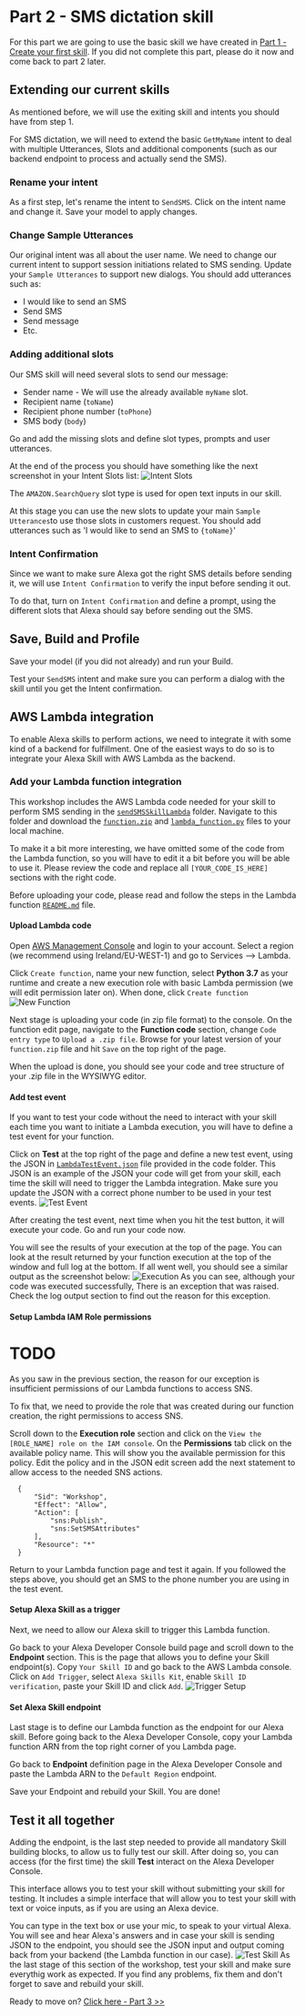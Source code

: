 # Part 2 - SMS dictation skill

For this part we are going to use the basic skill we have created in [Part 1 - Create your first skill](BuildYourFirstSkill.md). If you did not complete this part, please do it now and come back to part 2 later.

## Extending our current skills
As mentioned before, we will use the exiting skill and intents you should have from step 1.

For SMS dictation, we will need to extend the basic ```GetMyName``` intent to deal with multiple Utterances, Slots and additional components (such as our backend endpoint to process and actually send the SMS).

### Rename your intent
As a first step, let's rename the intent to ```SendSMS```. Click on the intent name and change it. Save your model to apply changes.

### Change Sample Utterances
Our original intent was all about the user name. We need to change our current intent to support session initiations related to SMS sending.
Update your ```Sample Utterances``` to support new dialogs.
You should add utterances such as:
- I would like to send an SMS
- Send SMS
- Send message
- Etc.

### Adding additional slots
Our SMS skill will need several slots to send our message:
- Sender name - We will use the already available ```myName``` slot.
- Recipient name (```toName```)
- Recipient phone number (```toPhone```)
- SMS body (```body```)

Go and add the missing slots and define slot types, prompts and user utterances.

At the end of the process you should have something like the next screenshot in your Intent Slots list:
![Intent Slots](screenshots/Screen5.png)

The ```AMAZON.SearchQuery``` slot type is used for open text inputs in our skill.

At this stage you can use the new slots to update your main ```Sample Utterances```to use those slots in customers request. You should add utterances such as 'I would like to send an SMS to ```{toName}```'

### Intent Confirmation
Since we want to make sure Alexa got the right SMS details before sending it, we will use ```Intent Confirmation``` to verify the input before sending it out.

To do that, turn on ```Intent Confirmation``` and define a prompt, using the different slots that Alexa should say before sending out the SMS.

## Save, Build and Profile
Save your model (if you did not already) and run your Build.

Test your ```SendSMS``` intent and make sure you can perform a dialog with the skill until you get the Intent confirmation.

## AWS Lambda integration
To enable Alexa skills to perform actions, we need to integrate it with some kind of a backend for fulfillment. One of the easiest ways to do so is to integrate your Alexa Skill with AWS Lambda as the backend.

### Add your Lambda function integration
This workshop includes the AWS Lambda code needed for your skill to perform SMS sending in the [```sendSMSSkillLambda```](./sendSMSSkillLambda) folder. Navigate to this folder and download the [```function.zip```](./sendSMSSkillLambda/function.zip) and [```lambda_function.py```](./sendSMSSkillLambda/lambda_function.py) files to your local machine.

To make it a bit more interesting, we have omitted some of the  code from the Lambda function, so you will have to edit it a bit before you will be able to use it. Please review the code and replace all ```[YOUR_CODE_IS_HERE]``` sections with the right code.

Before uploading your code, please read and follow the steps in the Lambda function [```README.md```](./sendSMSSkillLambda/README.md) file.

#### Upload Lambda code
Open [AWS Management Console](https://console.aws.amazon.com/) and login to your account. Select a region (we recommend using Ireland/EU-WEST-1) and go to Services --> Lambda.

Click ```Create function```, name your new function, select **Python 3.7** as your runtime and create a new execution role with basic Lambda permission (we will edit permission later on). When done, click ```Create function```
![New Function](screenshots/Screen6.png)

Next stage is uploading your code (in zip file format) to the console. On the function edit page, navigate to the **Function code** section, change ```Code entry type``` to ```Upload a .zip file```. Browse for your latest version of your ```function.zip``` file and hit ```Save``` on the top right of the page.

When the upload is done, you should see your code and tree structure of your .zip file in the WYSIWYG editor.

#### Add test event
If you want to test your code without the need to interact with your skill each time you want to initiate a Lambda execution, you will have to define a test event for your function.

Click on **Test** at the top right of the page and define a new test event, using the JSON in [```LambdaTestEvent.json```](./sendSMSSkillLambda/LambdaTestEvent.json) file provided in the code folder. This JSON is an example of the JSON your code will get from your skill, each time the skill will need to trigger the Lambda integration. Make sure you update the JSON with a correct phone number to be used in your test events.
![Test Event](screenshots/Screen7.png)

After creating the test event, next time when you hit the test button, it will execute your code. Go and run your code now.

You will see the results of your execution at the top of the page. You can look at the result returned by your function execution at the top of the window and full log at the bottom.
If all went well, you should see a similar output as the screenshot below:
![Execution](screenshots/Screen8.png)
As you can see, although your code was executed successfully, There is an exception that was raised. Check the log output section to find out the reason for this exception.

#### Setup Lambda IAM Role permissions
# TODO
As you saw in the previous section, the reason for our exception is insufficient permissions of our Lambda functions to access SNS.

To fix that, we need to provide the role that was created during our function creation, the right permissions to access SNS.

Scroll down to the **Execution role** section and click on the ```View the [ROLE_NAME] role on the IAM console```. On the **Permissions** tab click on the available policy name. This will show you the available permission for this policy. Edit the policy and in the JSON edit screen add the next statement to allow access to the needed SNS actions.

```
  {
      "Sid": "Workshop",
      "Effect": "Allow",
      "Action": [
          "sns:Publish",
          "sns:SetSMSAttributes"
      ],
      "Resource": "*"
  }
```
Return to your Lambda function page and test it again. If you followed the steps above, you should get an SMS to the phone number you are using in the test event.

#### Setup Alexa Skill as a trigger
Next, we need to allow our Alexa skill to trigger this Lambda function.

Go back to your Alexa Developer Console build page and scroll down to the **Endpoint** section. This is the page that allows you to define your Skill endpoint(s). Copy ```Your Skill ID``` and go back to the AWS Lambda console. Click on ```Add Trigger```, select ```Alexa Skills Kit```, enable ```Skill ID verification```, paste your Skill ID and click ```Add```.
![Trigger Setup](screenshots/Screen9.png)

#### Set Alexa Skill endpoint
Last stage is to define our Lambda function as the endpoint for our Alexa skill. Before going back to the Alexa Developer Console, copy your Lambda function ARN from the top right corner of you Lambda page.

Go back to **Endpoint** definition page in the Alexa Developer Console and paste the Lambda ARN to the ```Default Region``` endpoint.

Save your Endpoint and rebuild your Skill. You are done!

## Test it all together
Adding the endpoint, is the last step needed to provide all mandatory Skill building blocks, to allow us to fully test our skill. After doing so, you can access (for the first time) the skill **Test** interact on the Alexa Developer Console.

This interface allows you to test your skill without submitting your skill for testing. It includes a simple interface that will allow you to test your skill with text or voice inputs, as if you are using an Alexa device.

You can type in the text box or use your mic, to speak to your virtual Alexa. You will see and hear Alexa's answers and in case your skill is sending JSON to the endpoint, you should see the JSON input and output coming back from your backend (the Lambda function in our case).
![Test Skill](screenshots/Screen10.png)
As the last stage of this section of the workshop, test your skill and make sure everythig work as expected. If you find any problems, fix them and don't forget to save and rebuild your skill.

Ready to move on? [Click here - Part 3 >>](AddTranslation.md)
